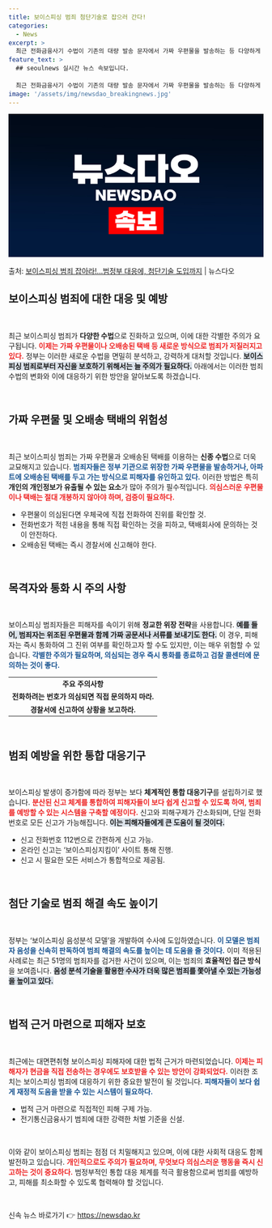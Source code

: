 ```yaml
---
title: 보이스피싱 범죄 첨단기술로 잡으러 간다!
categories:
  - News
excerpt: >
  최근 전화금융사기 수법이 기존의 대량 발송 문자에서 가짜 우편물을 발송하는 등 다양하게 진화하고 있다. 특히…
feature_text: >
  ## seoulnews 실시간 뉴스 속보입니다.

  최근 전화금융사기 수법이 기존의 대량 발송 문자에서 가짜 우편물을 발송하는 등 다양하게 진화하고 있다. 특히…
image: '/assets/img/newsdao_breakingnews.jpg'
---
```


![뉴스다오 속보](/assets/img/newsdao_breakingnews.jpg)

<p>출처: <a href="https://newsdao.kr/2405" rel="dofollow">보이스피싱 범죄 잡아라!…범정부 대응에, 첨단기술 도입까지</a> | 뉴스다오</p>

<h2 data-ke-size="size26">보이스피싱 범죄에 대한 대응 및 예방</h2>

<p data-ke-size="size16">&nbsp;</p>

최근 보이스피싱 범죄가 **다양한 수법**으로 진화하고 있으며, 이에 대한 각별한 주의가 요구됩니다. <b><span style="color: #ee2323;">이제는 가짜 우편물이나 오배송된 택배 등 새로운 방식으로 범죄가 저질러지고 있다.</span></b> 정부는 이러한 새로운 수법을 면밀히 분석하고, 강력하게 대처할 것입니다. <b><span style="background-color: #21538527;">보이스피싱 범죄로부터 자신을 보호하기 위해서는 늘 주의가 필요하다.</span></b> 아래에서는 이러한 범죄 수법의 변화와 이에 대응하기 위한 방안을 알아보도록 하겠습니다.

<p data-ke-size="size16">&nbsp;</p>

<h2 data-ke-size="size26">가짜 우편물 및 오배송 택배의 위험성</h2>

<p data-ke-size="size16">&nbsp;</p>

최근 보이스피싱 범죄는 가짜 우편물과 오배송된 택배를 이용하는 **신종 수법**으로 더욱 교묘해지고 있습니다. <b><span style="color: #1a5490;">범죄자들은 정부 기관으로 위장한 가짜 우편물을 발송하거나, 아파트에 오배송된 택배를 두고 가는 방식으로 피해자를 유인하고 있다.</span></b> 이러한 방법은 특히 **개인의 개인정보가 유출될 수 있는 요소**가 많아 주의가 필수적입니다. <b><span style="color: #ee2323;">의심스러운 우편물이나 택배는 절대 개봉하지 않아야 하며, 검증이 필요하다.</span></b> 

<ul>
  <li>우편물이 의심된다면 우체국에 직접 전화하여 진위를 확인할 것.</li>
  <li>전화번호가 적힌 내용을 통해 직접 확인하는 것을 피하고, 택배회사에 문의하는 것이 안전하다.</li>
  <li>오배송된 택배는 즉시 경찰서에 신고해야 한다.</li>
</ul>

<p data-ke-size="size16">&nbsp;</p>

<h2 data-ke-size="size26">목격자와 통화 시 주의 사항</h2>

<p data-ke-size="size16">&nbsp;</p>

보이스피싱 범죄자들은 피해자를 속이기 위해 **정교한 위장 전략**을 사용합니다. <b><span style="background-color: #21538527;">예를 들어, 범죄자는 위조된 우편물과 함께 가짜 공문서나 서류를 보내기도 한다.</span></b> 이 경우, 피해자는 즉시 통화하여 그 진위 여부를 확인하고자 할 수도 있지만, 이는 매우 위험할 수 있습니다. <b><span style="color: #1a5490;">각별한 주의가 필요하며, 의심되는 경우 즉시 통화를 종료하고 검찰 콜센터에 문의하는 것이 좋다.</span></b>

<table>
  <tr>
    <td style="text-align: center; height: 17px;"><b>주요 주의사항</b></td>
  </tr>
  <tr>
    <td style="text-align: center; height: 17px;"><b>전화하려는 번호가 의심되면 직접 문의하지 마라.</b></td>
  </tr>
  <tr>
    <td style="text-align: center; height: 17px;"><b>경찰서에 신고하여 상황을 보고하라.</b></td>
  </tr>
</table>

<p data-ke-size="size16">&nbsp;</p>

<h2 data-ke-size="size26">범죄 예방을 위한 통합 대응기구</h2>

<p data-ke-size="size16">&nbsp;</p>

보이스피싱 발생이 증가함에 따라 정부는 보다 **체계적인 통합 대응기구**를 설립하기로 했습니다. <b><span style="color: #ee2323;">분산된 신고 체계를 통합하여 피해자들이 보다 쉽게 신고할 수 있도록 하여, 범죄를 예방할 수 있는 시스템을 구축할 예정이다.</span></b> 신고와 피해구제가 간소화되며, 단일 전화번호로 모든 신고가 가능해집니다. <b><span style="background-color: #21538527;">이는 피해자들에게 큰 도움이 될 것이다.</span></b>

<ul>
  <li>신고 전화번호 112번으로 간편하게 신고 가능.</li>
  <li>온라인 신고는 ‘보이스피싱지킴이’ 사이트 통해 진행.</li>
  <li>신고 시 필요한 모든 서비스가 통합적으로 제공됨.</li>
</ul>

<p data-ke-size="size16">&nbsp;</p>

<h2 data-ke-size="size26">첨단 기술로 범죄 해결 속도 높이기</h2>

<p data-ke-size="size16">&nbsp;</p>

정부는 ‘보이스피싱 음성분석 모델’을 개발하여 수사에 도입하였습니다. <b><span style="color: #1a5490;">이 모델은 범죄자 음성을 신속히 판독하여 범죄 해결의 속도를 높이는 데 도움을 줄 것이다.</span></b> 이미 적용된 사례로는 최근 51명의 범죄자를 검거한 사건이 있으며, 이는 범죄의 **효율적인 접근 방식**을 보여줍니다. <b><span style="background-color: #21538527;">음성 분석 기술을 활용한 수사가 더욱 많은 범죄를 쫓아낼 수 있는 가능성을 높이고 있다.</span></b>

<p data-ke-size="size16">&nbsp;</p>

<h2 data-ke-size="size26">법적 근거 마련으로 피해자 보호</h2>

<p data-ke-size="size16">&nbsp;</p>

최근에는 대면편취형 보이스피싱 피해자에 대한 법적 근거가 마련되었습니다. <b><span style="color: #ee2323;">이제는 피해자가 현금을 직접 전송하는 경우에도 보호받을 수 있는 방안이 강화되었다.</span></b> 이러한 조치는 보이스피싱 범죄에 대응하기 위한 중요한 발전이 될 것입니다. <b><span style="color: #1a5490;">피해자들이 보다 쉽게 재정적 도움을 받을 수 있는 시스템이 필요하다.</span></b>

<ul>
  <li>법적 근거 마련으로 직접적인 피해 구제 가능.</li>
  <li>전기통신금융사기 범죄에 대한 강력한 처벌 기준을 신설.</li>
</ul>

<p data-ke-size="size16">&nbsp;</p>

이와 같이 보이스피싱 범죄는 점점 더 치밀해지고 있으며, 이에 대한 사회적 대응도 함께 발전하고 있습니다. <b><span style="color: #ee2323;">개인적으로도 주의가 필요하며, 무엇보다 의심스러운 행동을 즉시 신고하는 것이 중요하다.</span></b> 범정부적인 통합 대응 체계를 적극 활용함으로써 범죄를 예방하고, 피해를 최소화할 수 있도록 협력해야 할 것입니다. 

<p data-ke-size="size16">&nbsp;</p>
 

신속 뉴스 바로가기 👉 <a href="https://newsdao.kr" rel="dofollow">https://newsdao.kr</a>


